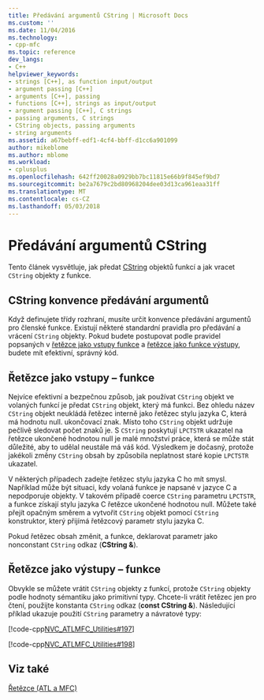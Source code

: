 ```yaml
---
title: Předávání argumentů CString | Microsoft Docs
ms.custom: ''
ms.date: 11/04/2016
ms.technology:
- cpp-mfc
ms.topic: reference
dev_langs:
- C++
helpviewer_keywords:
- strings [C++], as function input/output
- argument passing [C++]
- arguments [C++], passing
- functions [C++], strings as input/output
- argument passing [C++], C strings
- passing arguments, C strings
- CString objects, passing arguments
- string arguments
ms.assetid: a67bebff-edf1-4cf4-bbff-d1cc6a901099
author: mikeblome
ms.author: mblome
ms.workload:
- cplusplus
ms.openlocfilehash: 642ff20028a0929bb7bc11815e66b9f845ef9bd7
ms.sourcegitcommit: be2a7679c2bd80968204dee03d13ca961eaa31ff
ms.translationtype: MT
ms.contentlocale: cs-CZ
ms.lasthandoff: 05/03/2018
---
```

# <a name="cstring-argument-passing"></a>Předávání argumentů CString
Tento článek vysvětluje, jak předat [CString](../atl-mfc-shared/reference/cstringt-class.md) objektů funkcí a jak vracet `CString` objekty z funkce.  
  
##  <a name="_core_cstring_argument.2d.passing_conventions"></a> CString konvence předávání argumentů  
 Když definujete třídy rozhraní, musíte určit konvence předávání argumentů pro členské funkce. Existují některé standardní pravidla pro předávání a vrácení `CString` objekty. Pokud budete postupovat podle pravidel popsaných v [řetězce jako vstupy funkce](#_core_strings_as_function_inputs) a [řetězce jako funkce výstupy](#_core_strings_as_function_outputs), budete mít efektivní, správný kód.  
  
##  <a name="_core_strings_as_function_inputs"></a> Řetězce jako vstupy – funkce  
 Nejvíce efektivní a bezpečnou způsob, jak používat `CString` objekt ve volaných funkcí je předat `CString` objekt, který má funkci. Bez ohledu název `CString` objekt neukládá řetězec interně jako řetězec stylu jazyka C, která má hodnotu null. ukončovací znak. Místo toho `CString` objekt udržuje pečlivě sledovat počet znaků je. S `CString` poskytují `LPCTSTR` ukazatel na řetězce ukončené hodnotou null je malé množství práce, která se může stát důležité, aby to udělal neustále má váš kód. Výsledkem je dočasný, protože jakékoli změny `CString` obsah by způsobila neplatnost staré kopie `LPCTSTR` ukazatel.  
  
 V některých případech zadejte řetězec stylu jazyka C ho mít smysl. Například může být situaci, kdy volaná funkce je napsané v jazyce C a nepodporuje objekty. V takovém případě coerce `CString` parametru `LPCTSTR`, a funkce získají stylu jazyka C řetězce ukončené hodnotou null. Můžete také přejít opačným směrem a vytvořit `CString` objekt pomocí `CString` konstruktor, který přijímá řetězcový parametr stylu jazyka C.  
  
 Pokud řetězec obsah změnit, a funkce, deklarovat parametr jako nonconstant `CString` odkaz (**CString &**).  
  
##  <a name="_core_strings_as_function_outputs"></a> Řetězce jako výstupy – funkce  
 Obvykle se můžete vrátit `CString` objekty z funkcí, protože `CString` objekty podle hodnoty sémantiku jako primitivní typy. Chcete-li vrátit řetězec jen pro čtení, použijte konstanta `CString` odkaz (**const CString &**). Následující příklad ukazuje použití `CString` parametry a návratové typy:  
  
 [!code-cpp[NVC_ATLMFC_Utilities#197](../atl-mfc-shared/codesnippet/cpp/cstring-argument-passing_1.cpp)]  
  
 [!code-cpp[NVC_ATLMFC_Utilities#198](../atl-mfc-shared/codesnippet/cpp/cstring-argument-passing_2.cpp)]  
  
## <a name="see-also"></a>Viz také  
 [Řetězce (ATL a MFC)](../atl-mfc-shared/strings-atl-mfc.md)

